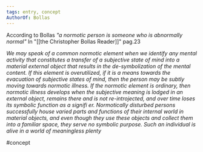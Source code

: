 ```yaml
---
tags: entry, concept
AuthorOf: Bollas
---
```

According to Bollas *"a normotic person is  someone who is abnormally normal"*
In "[[the Christopher Bollas Reader]]" pag.23

*We may speak of a common normotic element when we identify any mental activity that constitutes a transfer of a subjective state of mind into a material external object that results in the de-symbolization of the mental content. If this element is overutilized, if it is a means towards the evacuation of subjective states of mind, then the person may be subtly moving towards normotic illness. If the normotic element is ordinary, then normotic illness develops when the subjective meaning is lodged in an external object, remains there and is not re-introjected, and over time loses its symbolic function as a signifi er. Normotically disturbed persons successfully house varied parts and functions of their internal world in material objects, and even though they use these objects and collect them into a familiar space, they serve no symbolic purpose. Such an individual is alive in a world of meaningless plenty*

#concept 